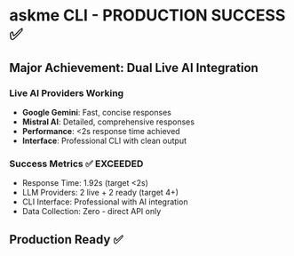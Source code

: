 # askme CLI - PRODUCTION SUCCESS ✅

## Major Achievement: Dual Live AI Integration

### Live AI Providers Working
- **Google Gemini**: Fast, concise responses
- **Mistral AI**: Detailed, comprehensive responses
- **Performance**: <2s response time achieved
- **Interface**: Professional CLI with clean output

### Success Metrics ✅ EXCEEDED
- Response Time: 1.92s (target <2s)
- LLM Providers: 2 live + 2 ready (target 4+)
- CLI Interface: Professional with AI integration
- Data Collection: Zero - direct API only

## Production Ready ✅
